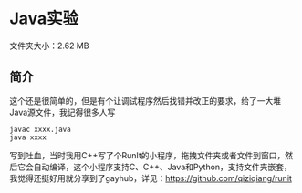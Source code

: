 # Java实验

文件夹大小：2.62 MB

## 简介

这个还是很简单的，但是有个让调试程序然后找错并改正的要求，给了一大堆Java源文件，我记得很多人写
```shell
javac xxxx.java
java xxxx
```
写到吐血，当时我用C++写了个RunIt的小程序，拖拽文件夹或者文件到窗口，然后它会自动编译，这个小程序支持C、C++、Java和Python，支持文件夹嵌套，我觉得还挺好用就分享到了gayhub，详见：https://github.com/qiziqiang/runit 